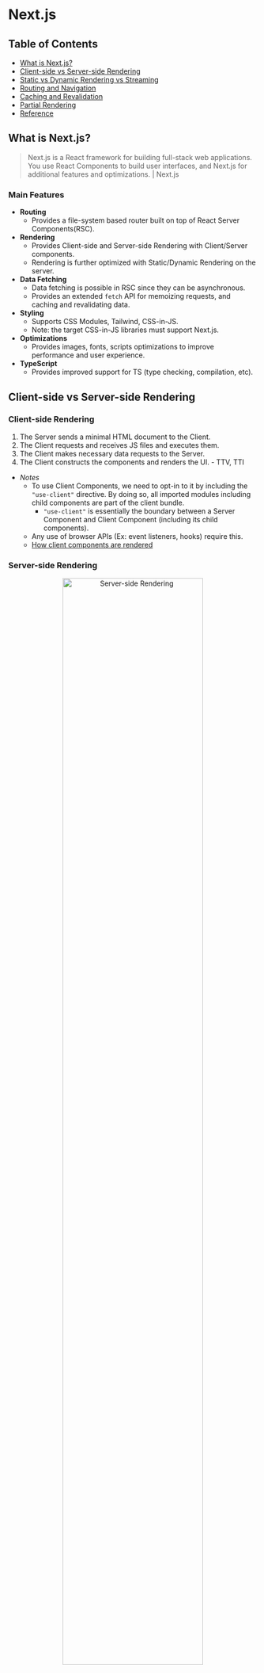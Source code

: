 # Next.js

## Table of Contents
- [What is Next.js?](#what-is-nextjs)
- [Client-side vs Server-side Rendering](#client-side-vs-server-side-rendering)
- [Static vs Dynamic Rendering vs Streaming](#static-vs-dynamic-rendering-vs-streaming)
- [Routing and Navigation](#routing-and-navigation)
- [Caching and Revalidation](#caching-and-revalidation)
- [Partial Rendering](#partial-rendering)
- [Reference](#reference)

## What is Next.js?
> Next.js is a React framework for building full-stack web applications. You use React Components to build user interfaces, and Next.js for additional features and optimizations. | Next.js
### Main Features
- **Routing**
  - Provides a file-system based router built on top of React Server Components(RSC).
- **Rendering**
  - Provides Client-side and Server-side Rendering with Client/Server components.
  - Rendering is further optimized with Static/Dynamic Rendering on the server.
- **Data Fetching**
  - Data fetching is possible in RSC since they can be asynchronous.
  - Provides an extended `fetch` API for memoizing requests, and caching and revalidating data.
- **Styling**
  - Supports CSS Modules, Tailwind, CSS-in-JS.
  - Note: the target CSS-in-JS libraries must support Next.js.
- **Optimizations**
  - Provides images, fonts, scripts optimizations to improve performance and user experience.
- **TypeScript**
  - Provides improved support for TS (type checking, compilation, etc).

## Client-side vs Server-side Rendering
### Client-side Rendering
1. The Server sends a minimal HTML document to the Client.
2. The Client requests and receives JS files and executes them.
3. The Client makes necessary data requests to the Server.
4. The Client constructs the components and renders the UI. - TTV, TTI
- _Notes_
  - To use Client Components, we need to opt-in to it by including the `"use-client"` directive. By doing so, all imported modules including child components are part of the client bundle.
    - `"use-client"` is essentially the boundary between a Server Component and Client Component (including its child components).
  - Any use of browser APIs (Ex: event listeners, hooks) require this.
  - [How client components are rendered](https://nextjs.org/docs/app/building-your-application/rendering/client-components#how-are-client-components-rendered)
### Server-side Rendering
<div align="center">
  <img src="https://nextjs.org/_next/image?url=%2Fdocs%2Flight%2Fserver-rendering-without-streaming-chart.png&w=3840&q=75&dpl=dpl_4ykYFHvrysxFPMKSgipbGVFm9BQ2" alt="Server-side Rendering" width="75%" />
  <p><i>Next.js Docs</i></p>
</div>

1. All data for the given page is fetched on the Server.
2. The Server then renders the HTML for the page.
3. The Server sends the HTML, CSS, JS for the page to the Client.
4. The Client renders a non-interactive user interface using the generated HTML and CSS. - TTV
5. React hydrates the user interface to make it interactive. - TTI
- _Notes_
  - These steps are sequential and blocking.
  - Server Components can be rendered in three ways: Static, Dynamic, Streaming.
    - [Server-side Rendering Strategies](https://nextjs.org/docs/app/building-your-application/rendering/server-components#server-rendering-strategies)

## Static vs Dynamic Rendering vs Streaming
- By default, Next.js applies Static Rendering.
- Next.js opts out of Static Rendering and instead Dynamically Renders the whole route if it discovers a dynamic function (functions that rely on information that can only be known at request time. Ex: `cookies`, `searchParams`) or if data is specified to not be cached (Ex: `cache: “no-store”` in fetch request).

<div align="center">
  <img src="https://raw.githubusercontent.com/Kakamotobi/Learned/main/Next.js/refImg/static-dynamic-rendering-conditions.png" alt="Static vs Dynamic Rendering Conditions" width="75%" />
  <p><i>Next.js Docs</i></p>
</div>

- [Dynamic Functions](https://nextjs.org/docs/app/building-your-application/rendering/server-components#dynamic-functions)
- [Opting out of Data Caching](https://nextjs.org/docs/app/building-your-application/data-fetching/fetching-caching-and-revalidating#opting-out-of-data-caching)
- _Note_
  - Next.js chooses between Static and Dynamic Rendering automatically based on the features and APIs used in each route. As developers, we only need to choose when to cache or revalidate specific data, and whether and what parts of the UI to stream.
  - A lot of the times, routes are not fully static or fully dynamic.
    - Ex: a product page may use both cached product data and uncached personalized customer data.
    - You can have dynamically rendered routes that have both cached and uncached data; since RSC payload and data are cached separately.
### Static Rendering
- **Routes are rendered at build time or in the background after data revalidation.**
- The result is cached and can be pushed to a CDN.
- Useful for routes with unpersonalized data (Ex: product page).
- For static routes, the entire route is prefetched and cached.
  - `prefetch` defaults to `true`.
### Dynamic Rendering
- **Routes are rendered at request time for each user.**
- Useful for routes with personalized data or data that can only be known at request time (Ex: cookies, URL search params).
- Dynamically rendered routes can have both cached and uncached data.
    - This is possible because RSC payload and data are cached separately.
- For dynamic routes, only the shared layout is prefetched and cached for 30s.
    - `prefetch` defaults to `automatic`.
### Streaming
- Streaming allows us to render UI from the Server and send them to the Client as they become ready. Therefore, users will be able to view and interact with parts of the page before the entire page finishes rendering.
- A component can be considered a "chunk" in the stream.
- While waiting for the component to be streamed, we can show a loader.
  - `loading.tsx` file at the page level.
  - `<Suspense>` at the component/page level.
    - The App Router supports streaming with `Suspense`.
    - Wrapping dynamic components with Suspense basically allows us to stream specific components.
      - Ex: unlike `ComponentA`, `ComponentB` is streamed.
        ```tsx
        <div>
          <ComponentA />
          <Suspense>
            <ComponentB />
          </Suspense>
        </div>
        ```
 
<div align="center">
  <img src="https://nextjs.org/_next/image?url=%2Fdocs%2Flight%2Fserver-rendering-with-streaming-chart.png&w=3840&q=75&dpl=dpl_4ykYFHvrysxFPMKSgipbGVFm9BQ2" alt="Streaming" width="75%" />
  <p><i>Next.js Docs</i></p>
</div>

## Routing and Navigation
- **On the Server, your application code is automatically code-split by route segments.** Therefore, only the code needed for the current route is loaded on navigation.
  - Code-splitting refers to breaking down your source code into small bundles to be downloaded and executed by the browser. Thereby, the amount of data transferred and execution time for each request is reduced.
- **On the Client, the route segments are prefetched and cached.**
  - Prefetching means to preload a route in the background before the user visits it.
  - Therefore, when a user navigates to a new route, the browser doesn’t reload the page. Instead, only the route segments that change are re-rendered.
  - When `<Link>` components become visible in the viewport, the corresponding pages are prefetched.
    - The entire route is prefetched for Static Routes.
    - Only the shared layout is prefetched and cached for 30s for Dynamic Routes.
  - `router.prefetch()` provided by `useRouter` can be used manually.
  - _Note_
    - Prefetching is only enabled in production.

## Caching and Revalidation
- Next.js maintains two different caches: Router Cache and Data Cache.
### Router Cache
- **The Router Cache is an in-memory cache on the Client.**
- The Router Cache stores the RSC payload of prefetched route segments and visited routes.
- By default, Next.js in production pre-renders and caches all components in the Router Cache.
  - Since it gets the cached component containing stale data, it doesn't fetch new data upon CRUD. It simply uses the pre-generated component from the Router Cache.
  - _This means that we need to tell Next.js to revalidate this data cache being used by this route segment._
- [Router Cache](https://nextjs.org/docs/app/building-your-application/caching#router-cache)
### Data Cache
- **The Data Cache is a persistent HTTP cache on the Server.**
- By default, values returned from `fetch` are cached in the Data Cache (Ex: `fetch('https://...', { cache: 'force-cache' })` by default).
- Data can be fetched at build time or request time, cached, and reused on each data request.
- [Data Cache](https://nextjs.org/docs/app/building-your-application/caching#data-cache)
- [Opting out of Data Caching](https://nextjs.org/docs/app/building-your-application/data-fetching/fetching-caching-and-revalidating#opting-out-of-data-caching)
#### Revalidation
- When an error occurs upon revalidation, the previous cached data will be served. Next.js will try revalidating on the next request.
##### Time-based Revalidation
- Automatically revalidates data after the specified amount of time.
- Useful for data that doesn't change frequently and being fresh is not significant.
- Example
  - Individual `fetch`.
    ```ts
    fetch('https://...', { next: { revalidate: 3600 } })
    ```
  - Segment Config Options
    ```ts
    // layout.js or page.js
    
    export const revalidate = 3600;
    ```
##### On-Demand Revalidation
- Manully revalidate data based on an event (Ex: form submit).
- Trigger these revalidations inside a Server Action or Route Handler.
- Useful for ensuring latest data.
- **`revalidatePath`**
  - Revalidates Data Cache used by this route path.
  - Ex: `revalidatePath(“/my-profile”)` revalidates the Router Cache belonging to this route path.
    - _`This doesn’t include nested paths._
    - To also revalidate nested paths, do `revalidatePath(“/my-profile”, “layout”)`.
- **`revalidateTag`**
  - Revalidates Data Cache by the cache tag.
  - Example
    ```tsx
    // Assign tags to the cache.
    async function Component() {
      const res = await fetch('https://...', { next: { tags: ["collection"] } });
      const data = await res.json();
    }
    ```
    ```ts
    // Server Action
    "use-server";

    import { revalidateTag } from 'next/cache'
    
    export default async function action() {
      revalidateTag("collection")
    }
    ```

## Partial Rendering
- Only the route segments that change upon navigation are re-rendered on the client, and any shared segments are preserved.
  - Ex: layout.jsx is preserved.

## Reference
[Docs | Next.js](https://nextjs.org/docs)  
